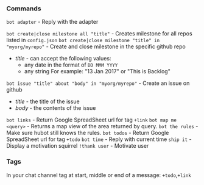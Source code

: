 ### Commands
`bot adapter` - Reply with the adapter

`bot create|close milestone all "title"` - Creates milestone for all repos listed in `config.json`
`bot create|close milestone "title" in "myorg/myrepo"` - Create and close milestone in the specific github repo
  - *title* - can accept the following values:
    - any date in the format of `DD MMM YYYY`
    - any string
    For example: "13 Jan 2017" or "This is Backlog"
    
`bot issue "title" about "body" in "myorg/myrepo"` - Create an issue on github
  - *title* - the title of the issue
  - *body* - the contents of the issue

`bot links` - Return Google SpreadSheet url for tag `+link`
`bot map me <query>` - Returns a map view of the area returned by query.
`bot the rules` - Make sure hubot still knows the rules.
`bot todos` - Return Google SpreadSheet  url for tag `+todo`
`bot time` - Reply with current time
`ship it` - Display a motivation squirrel
`!thank user` - Motivate user 

### Tags
In your chat channel tag at start, middle or end of a message: `+todo`,`+link`